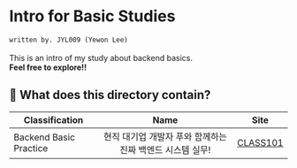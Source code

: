 # Intro for Basic Studies
`written by. JYL009 (Yewon Lee)`\
\
This is an intro of my study about backend basics.\
**Feel free to explore!!**

## 📁 What does this directory contain?
| Classification     | Name          | Site             |
| ------------------ | :-----------: | :--------------: |
| Backend Basic Practice | 현직 대기업 개발자 푸와 함께하는 진짜 백엔드 시스템 실무! | [CLASS101](https://class101.net/ko/products/5fc4a3b4fc231b000d85661b) |
